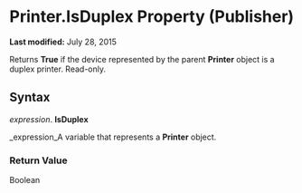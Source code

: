 
# Printer.IsDuplex Property (Publisher)

 **Last modified:** July 28, 2015

Returns  **True** if the device represented by the parent **Printer** object is a duplex printer. Read-only.

## Syntax

 _expression_. **IsDuplex**

 _expression_A variable that represents a  **Printer** object.


### Return Value

Boolean

